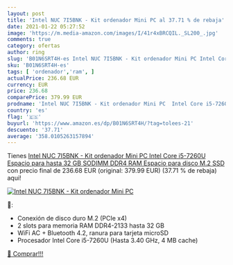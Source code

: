 ```yaml
---
layout: post
title: 'Intel NUC 7I5BNK - Kit ordenador Mini PC al 37.71 % de rebaja'
date: 2021-01-22 05:27:52
image: 'https://m.media-amazon.com/images/I/41r4xBRCQIL._SL200_.jpg'
comments: true
category: ofertas
author: ring
slug: 'B01N6SRT4H-es Intel NUC 7I5BNK - Kit ordenador Mini PC Intel Core...'
sku: 'B01N6SRT4H-es'
tags: [ 'ordenador','ram', ]
actualPrice: 236.68 EUR
currency: EUR
price: 236.68
comparePrice: 379.99 EUR
prodname: 'Intel NUC 7I5BNK - Kit ordenador Mini PC  Intel Core i5-7260U  Espacio para hasta 32 GB SODIMM DDR4 RAM  Espacio para disco M.2 SSD '
country: 'es'
flag: '🇪🇸'
buyurl: 'https://www.amazon.es/dp/B01N6SRT4H/?tag=tolees-21'
descuento: '37.71'
average: '358.0105263157894'
---
```


Tienes [Intel NUC 7I5BNK - Kit ordenador Mini PC  Intel Core i5-7260U  Espacio para hasta 32 GB SODIMM DDR4 RAM  Espacio para disco M.2 SSD ](https://www.amazon.es/dp/B01N6SRT4H/?tag=tolees-21) con precio final de  236.68 EUR (original: 379.99 EUR) (37.71 %  de rebaja) aqui!

[![Intel NUC 7I5BNK - Kit ordenador Mini PC](https://m.media-amazon.com/images/I/41r4xBRCQIL._SL200_.jpg)](https://www.amazon.es/dp/B01N6SRT4H/?tag=tolees-21)

🔎:

- Conexión de disco duro M.2 (PCIe x4)
- 2 slots para memoria RAM DDR4-2133 hasta 32 GB
- WiFi AC + Bluetooth 4.2, ranura para tarjeta microSD
- Procesador Intel Core i5-7260U (Hasta 3.40 GHz, 4 MB cache)

[🛒 Comprar!!!](https://www.amazon.es/dp/B01N6SRT4H/?tag=tolees-21)
